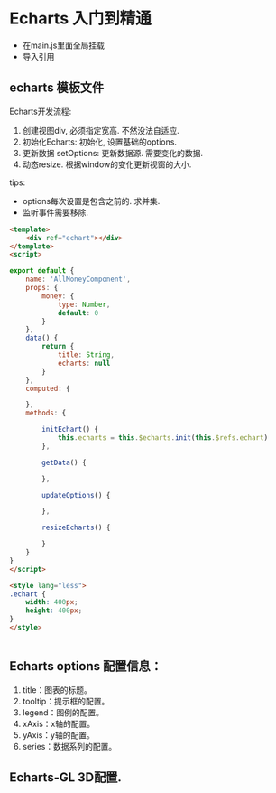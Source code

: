 # Echarts 入门到精通

- 在main.js里面全局挂载
- 导入引用

## echarts 模板文件

Echarts开发流程:
1. 创建视图div, 必须指定宽高. 不然没法自适应.
2. 初始化Echarts: 初始化, 设置基础的options. 
3. 更新数据 setOptions: 更新数据源. 需要变化的数据. 
4. 动态resize. 根据window的变化更新视窗的大小. 

tips:
- options每次设置是包含之前的. 求并集.
- 监听事件需要移除.

```html
<template>
    <div ref="echart"></div>
</template>
<script>

export default {
    name: 'AllMoneyComponent',
    props: {
        money: {
            type: Number,
            default: 0
        }
    },
    data() {
        return {
            title: String,
            echarts: null
        }
    },
    computed: {

    },
    methods: {

        initEchart() {
            this.echarts = this.$echarts.init(this.$refs.echart)
        },

        getData() {

        },

        updateOptions() {

        },

        resizeEcharts() {

        }
    }
}
</script>

<style lang="less">
.echart {
    width: 400px;
    height: 400px;
}
</style>
  
```

## Echarts options 配置信息：

1. title：图表的标题。
2. tooltip：提示框的配置。
3. legend：图例的配置。
4. xAxis：x轴的配置。
5. yAxis：y轴的配置。
6. series：数据系列的配置。


## Echarts-GL 3D配置.

